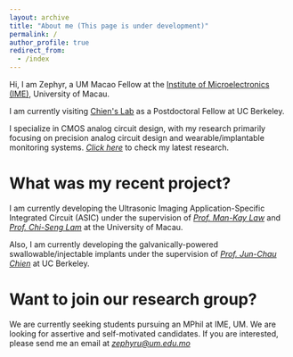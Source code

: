 ```yaml
---
layout: archive
title: "About me (This page is under development)"
permalink: /
author_profile: true
redirect_from: 
  - /index
---
```


Hi, I am Zephyr, a UM Macao Fellow at the [Institute of Microelectronics (IME)](https://ime.um.edu.mo/), University of Macau. 

I am currently visiting [Chien's Lab](https://chienlab-bioic.github.io/) as a Postdoctoral Fellow at UC Berkeley.

I specialize in CMOS analog circuit design, with my research primarily focusing on precision analog circuit design and wearable/implantable monitoring systems. [*Click here*](https://doi.org/10.1109/JSSC.2023.3294996) to check my latest research.

What was my recent project?
======
I am currently developing the Ultrasonic Imaging Application-Specific Integrated Circuit (ASIC) under the supervision of *[Prof. Man-Kay Law](https://ime.um.edu.mo/people/mklaw/)* and [*Prof. Chi-Seng Lam*](https://ime.um.edu.mo/people/cslam/) at the University of Macau.

Also, I am currently developing the galvanically-powered swallowable/injectable implants under the supervision of [*Prof. Jun-Chau Chien*](https://www2.eecs.berkeley.edu/Faculty/Homepages/jcchien.html) at UC Berkeley. 

Want to join our research group? 
=======
We are currently seeking students pursuing an MPhil at IME, UM. We are looking for assertive and self-motivated candidates. If you are interested, please send me an email at [*zephyru@um.edu.mo*]()